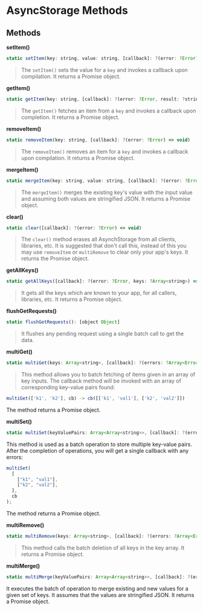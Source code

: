 # AsyncStorage Methods

## Methods

**setItem()**

```javascript
static setItem(key: string, value: string, [callback]: ?(error: ?Error)=>void)
```

> The `setItem()` sets the value for a `key` and invokes a callback upon compilation. It returns a Promise object.

**getItem()**

```javascript
static getItem(key: string, [callback]: ?(error: ?Error, result: ?string)) =>void)
```

> The `getItem()` fetches an item from a `key` and invokes a callback upon completion. It returns a Promise object.

**removeItem()**

```javascript
static removeItem(key: string, [callback]: ?(error: ?Error) => void)
```

> The `removeItem()` removes an item for a `key` and invokes a callback upon compilation. It returns a Promise object.

**mergeItem()**

```javascript
static mergeItem(key: string, value: string, [callback]: ?(error: ?Error) => void)
```

> The `mergeItem()` merges the existing key's value with the input value and assuming both values are stringified JSON. It returns a Promise object.

**clear()**

```javascript
static clear([callback]: ?(error: ?Error) => void)
```

> The `clear()` method erases all AsynchStorage from all clients, libraries, etc. It is suggested that don't call this, instead of this you may use `removeItem` or `multiRemove` to clear only your app's keys. It returns the Promise object.

**getAllKeys()**

```javascript
static getAllKeys([callback]: ?(error: ?Error, keys: ?Array<string>) => void)
```

> It gets all the keys which are known to your app, for all callers, libraries, etc. It returns a Promise object.

**flushGetRequests()**

```javascript
static flushGetRequests(): [object Object]
```

> It flushes any pending request using a single batch call to get the data.

**multiGet()**

```javascript
static multiGet(keys: Array<string>, [callback]: ?(errors: ?Array<Error>, result: ?Array<Array<string>>) => void)
```

> This method allows you to batch fetching of items given in an array of key inputs. The callback method will be invoked with an array of corresponding key-value pairs found:

```javascript
multiGet(['k1', 'k2'], cb) -> cb([['k1', 'val1'], ['k2', 'val2']])
```

The method returns a Promise object.

**multiSet()**

```javascript
static multiSet(keyValuePairs: Array<Array<string>>, [callback]: ?(errors: ?Array<Error>) => void)
```

This method is used as a batch operation to store multiple key-value pairs. After the completion of operations, you will get a single callback with any errors:

```javascript
multiSet(
  [
    ["k1", "val1"],
    ["k2", "val2"],
  ],
  cb
);
```

The method returns a Promise object.

**multiRemove()**

```javascript
static multiRemove(keys: Array<string>, [callback]: ?(errors: ?Array<Error>) => void)
```

> This method calls the batch deletion of all keys in the key array. It returns a Promise object.

**multiMerge()**

```javascript
static multiMerge(keyValuePairs: Array<Array<string>>, [callback]: ?(errors: ?Array<Error>) => void)
```

It executes the batch of operation to merge existing and new values for a given set of keys. It assumes that the values are stringified JSON. It returns a Promise object.
